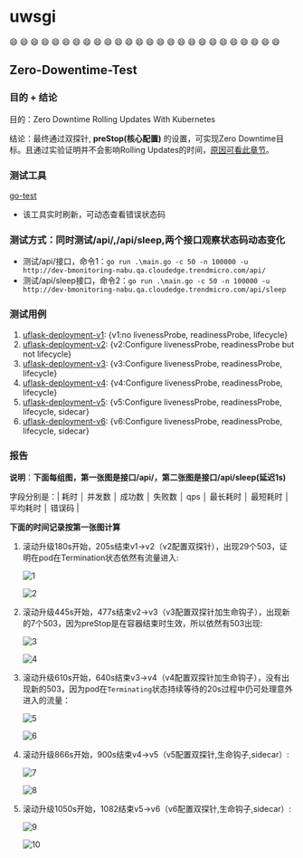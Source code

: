 # uwsgi 
:smile: :smile: :smile: :smile: :smile: :smile: :smile: :smile: :smile: :smile: :smile: :smile: :smile: :smile: :smile: :smile: :smile: :smile: :smile: :smile: :smile: :smile: :smile: :smile: :smile: :smile:
## Zero-Dowentime-Test
### 目的 + 结论
目的：Zero Downtime Rolling Updates With Kubernetes

结论：最终通过双探针, **preStop(核心配置)** 的设置，可实现Zero Downtime目标。且通过实验证明并不会影响Rolling Updates的时间，[原因可看此章节](../../README.md#二-控制滚动升级速率)。
### 测试工具
[go-test](https://github.com/link1st/go-stress-testing)
- 该工具实时刷新，可动态查看错误状态码

### 测试方式：同时测试/api/,/api/sleep,两个接口观察状态码动态变化
- 测试/api/接口，命令1：`go run .\main.go -c 50 -n 100000 -u http://dev-bmonitoring-nabu.qa.cloudedge.trendmicro.com/api/`
- 测试/api/sleep接口，命令2：`go run .\main.go -c 50 -n 100000 -u http://dev-bmonitoring-nabu.qa.cloudedge.trendmicro.com/api/sleep`
### 测试用例
1. [uflask-deployment-v1](../uwsgi/uflask-deployment-v1.yaml): {v1:no livenessProbe, readinessProbe, lifecycle}
2. [uflask-deployment-v2](../uwsgi/uflask-deployment-v2.yaml): {v2:Configure livenessProbe, readinessProbe but not lifecycle}
3. [uflask-deployment-v3](../uwsgi/uflask-deployment-v3.yaml): {v3:Configure livenessProbe, readinessProbe, lifecycle}
4. [uflask-deployment-v4](../uwsgi/uflask-deployment-v4.yaml): {v4:Configure livenessProbe, readinessProbe, lifecycle}
5. [uflask-deployment-v5](../uwsgi/uflask-deployment-v5.yaml): {v5:Configure livenessProbe, readinessProbe, lifecycle, sidecar}
6. [uflask-deployment-v6](../uwsgi/uflask-deployment-v6.yaml): {v6:Configure livenessProbe, readinessProbe, lifecycle, sidecar}
### 报告
**说明**：**下面每组图，第一张图是接口/api/，第二张图是接口/api/sleep(延迟1s)**

字段分别是：| 耗时 │ 并发数 │ 成功数 │ 失败数 │ qps │ 最长耗时 │ 最短耗时 │ 平均耗时 │ 错误码 |

**下面的时间记录按第一张图计算**
1. 滚动升级180s开始，205s结束v1->v2（v2配置双探针），出现29个503，证明在pod在Termination状态依然有流量进入:
    
    ![1](.README_images/271f4d07.png) 
    
    ![2](.README_images/916c1ab5.png)
2. 滚动升级445s开始，477s结束v2->v3（v3配置双探针加生命钩子），出现新的7个503，因为preStop是在容器结束时生效，所以依然有503出现:
    
    ![3](.README_images/eb921e25.png) 
    
    ![4](.README_images/b1087f39.png)
3. 滚动升级610s开始，640s结束v3->v4（v4配置双探针加生命钩子），没有出现新的503，因为pod在`Terminating`状态持续等待的20s过程中仍可处理意外进入的流量：
    
    ![5](.README_images/fce94d9a.png) 
    
    ![6](.README_images/01e94c24.png)
4. 滚动升级866s开始，900s结束v4->v5（v5配置双探针,生命钩子,sidecar）: 
    
    ![7](.README_images/a52e3d64.png) 
    
    ![8](.README_images/da8acc99.png)
5. 滚动升级1050s开始，1082结束v5->v6（v6配置双探针,生命钩子,sidecar）: 
    
    ![9](.README_images/7965dce2.png) 
    
    ![10](.README_images/55a105d0.png)